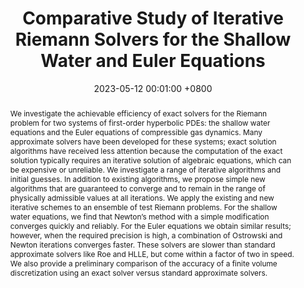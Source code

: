 ---
title:          " Comparative Study of Iterative Riemann Solvers for the Shallow Water and Euler Equations"
date:           2023-05-12 00:01:00 +0800
selected:       false
pub:            "Communications in Applied Mathematics and Computational Science"
pub_date:       "2023"
abstract: >-
  We investigate the achievable efficiency of exact solvers for the Riemann problem for two systems of first-order hyperbolic PDEs: the shallow water equations and the Euler equations of compressible gas dynamics. Many approximate solvers have been developed for these systems; exact solution algorithms have received less attention because the computation of the exact solution typically requires an iterative solution of algebraic equations, which can be expensive or unreliable. We investigate a range of iterative algorithms and initial guesses. In addition to existing algorithms, we propose simple new algorithms that are guaranteed to converge and to remain in the range of physically admissible values at all iterations. We apply the existing and new iterative schemes to an ensemble of test Riemann problems. For the shallow water equations, we find that Newton’s method with a simple modification converges quickly and reliably. For the Euler equations we obtain similar results; however, when the required precision is high, a combination of Ostrowski and Newton iterations converges faster. These solvers are slower than standard approximate solvers like Roe and HLLE, but come within a factor of two in speed. We also provide a preliminary comparison of the accuracy of a finite volume discretization using an exact solver versus standard approximate solvers.
# cover:          /assets/images/covers/2023_mayorga_etal.png 
authors:
- Carlos Muñoz-Moncayo#
- David I. Ketcheson
- Manuel Quezada de Luna
links:
  Code: https://github.com/carlosmunozmoncayo/fast-robust-exact-riemann-solvers
  Paper: https://msp.org/camcos/2023/18-1/p05.xhtml
---
